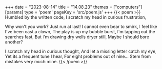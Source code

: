 +++
date = "2023-08-14"
title = "14.08.23"
themes = ["computers"]
[params]
  type = 'poem'
  pageKey = 'src/poem.js'
+++
{{< poem >}}
Humbled by the written code,
I scratch my head in curious frustration,

Why won't you work?
Just run at last!
I cannot even bear to smirk,
I feel like I've been cast a clown,
The play is up my bubble burst,
I'm tapping out the searches fast,
But I'm drawing dry wells dryer still,
Maybe I should bore another?

I scratch my head in curious thought,
And let a missing letter catch my eye,
Yet its a frequent tune I hear,
For eight problems out of nine...
Stem from mistakes very much mine.
{{< /poem >}}